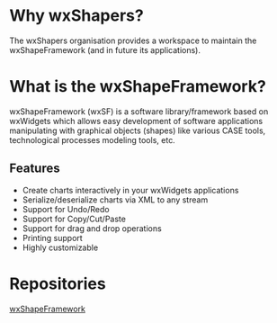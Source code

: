 # Why wxShapers?

The wxShapers organisation provides a workspace to maintain the wxShapeFramework (and in future its applications).

# What is the wxShapeFramework?

wxShapeFramework (wxSF) is a software library/framework based on wxWidgets which allows easy development of software applications manipulating with graphical objects (shapes) like various CASE tools, technological processes modeling tools, etc.

## Features
+ Create charts interactively in your wxWidgets applications
+ Serialize/deserialize charts via XML to any stream
+ Support for Undo/Redo
+ Support for Copy/Cut/Paste
+ Support for drag and drop operations
+ Printing support
+ Highly customizable

# Repositories

[wxShapeFramework](https://github.com/wxShaper/wxsf-code)
